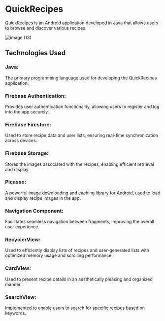# QuickRecipes

QuickRecipes is an Android application developed in Java that allows users to browse and discover various recipes. 


![image (13)](https://github.com/MertYigit0/QuickRecipes/assets/107271196/835a2751-691e-4426-8632-88777e3cd7e2)



## Technologies Used

### Java: 
The primary programming language used for developing the QuickRecipes application.

### Firebase Authentication: 
Provides user authentication functionality, allowing users to register and log into the app securely.

### Firebase Firestore: 
Used to store recipe data and user lists, ensuring real-time synchronization across devices.

### Firebase Storage: 
Stores the images associated with the recipes, enabling efficient retrieval and display.

### Picasso: 
A powerful image downloading and caching library for Android, used to load and display recipe images in the app.

### Navigation Component: 
Facilitates seamless navigation between fragments, improving the overall user experience.

### RecyclerView: 
Used to efficiently display lists of recipes and user-generated lists with optimized memory usage and scrolling performance.

### CardView: 
Used to present recipe details in an aesthetically pleasing and organized manner.

### SearchView: 
Implemented to enable users to search for specific recipes based on keywords.


